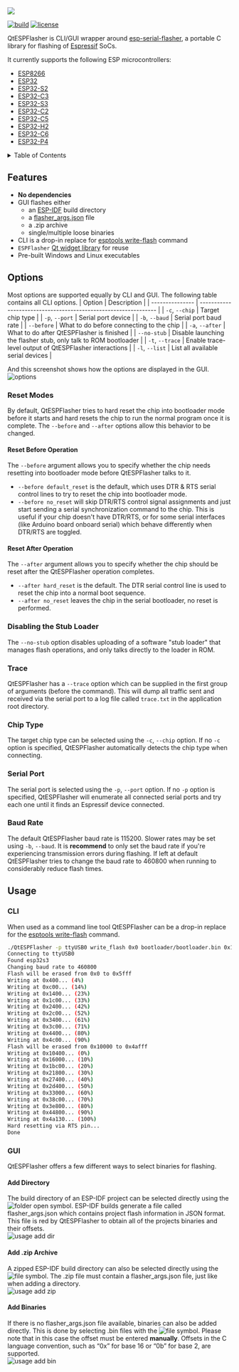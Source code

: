 <img src="data/images/logo.png">

[![build](https://github.com/higaski/QtESPFlasher/actions/workflows/build.yml/badge.svg)](https://github.com/higaski/QtESPFlasher/actions/workflows/build.yml) [![license](https://img.shields.io/github/license/higaski/QtESPFlasher)](https://github.com/higaski/QtESPFlasher/raw/master/LICENSE)

QtESPFlasher is CLI/GUI wrapper around [esp-serial-flasher](https://github.com/espressif/esp-serial-flasher), a portable C library for flashing of [Espressif](https://www.espressif.com/) SoCs.

It currently supports the following ESP microcontrollers:
- [ESP8266](https://www.espressif.com/en/products/socs/esp8266)
- [ESP32](https://www.espressif.com/en/products/socs/esp32)
- [ESP32-S2](https://www.espressif.com/en/products/socs/esp32-s2)
- [ESP32-C3](https://www.espressif.com/en/products/socs/esp32-c3)
- [ESP32-S3](https://www.espressif.com/en/products/socs/esp32-s3)
- [ESP32-C2](https://www.espressif.com/en/products/socs/esp32-c2)
- [ESP32-C5](https://www.espressif.com/en/products/socs/esp32-c5)
- [ESP32-H2](https://www.espressif.com/en/products/socs/esp32-h2)
- [ESP32-C6](https://www.espressif.com/en/products/socs/esp32-c6)
- [ESP32-P4](https://www.espressif.com/en/products/socs/esp32-p4)

<details>
  <summary>Table of Contents</summary>
  <ol>
    <li><a href="#features">Features</a></li>
    <li><a href="#options">Options</a></li>
      <ul>
        <li><a href="#reset-modes">Reset Modes</a></li>
        <li><a href="#disabling-the-stub-loader">Disabling the Stub Loader</a></li>
        <li><a href="#trace">Trace</a></li>
        <li><a href="#chip-type">Chip Type</a></li>
        <li><a href="#serial-port">Serial Port</a></li>
        <li><a href="#baud-rate">Baud Rate</a></li>
      </ul>
    <li><a href="#usage">Usage</a></li>
      <ul>
        <li><a href="#cli">CLI</a></li>
        <li><a href="#gui">GUI</a></li>
      </ul>
  </ol>
</details>

## Features
- **No dependencies**
- GUI flashes either
  - an [ESP-IDF](https://github.com/espressif/esp-idf) build directory
  - a [flasher_args.json](https://github.com/espressif/esp-idf/blob/master/components/esptool_py/flasher_args.json.in) file
  - a .zip archive
  - single/multiple loose binaries
- CLI is a drop-in replace for [esptools write-flash](https://docs.espressif.com/projects/esptool/en/latest/esp32/esptool/basic-commands.html#write-binary-data-to-flash-write-flash) command
- `ESPFlasher` [Qt widget library](/libs/esp_flasher) for reuse
- Pre-built Windows and Linux executables

## Options
Most options are supported equally by CLI and GUI. The following table contains all CLI options.
| Option          | Description                                                     |
| --------------- | --------------------------------------------------------------- |
| `-c`, `--chip`  | Target chip type                                                |
| `-p`, `--port`  | Serial port device                                              |
| `-b`, `--baud`  | Serial port baud rate                                           |
| `--before`      | What to do before connecting to the chip                        |
| `-a`, `--after` | What to do after QtESPFlasher is finished                       |
| `--no-stub`     | Disable launching the flasher stub, only talk to ROM bootloader |
| `-t`, `--trace` | Enable trace-level output of QtESPFlasher interactions          |
| `-l`, `--list`  | List all available serial devices                               |

And this screenshot shows how the options are displayed in the GUI.  
![options](data/images/options.png)

### Reset Modes
By default, QtESPFlasher tries to hard reset the chip into bootloader mode before it starts and hard resets the chip to run the normal program once it is complete. The `--before` and `--after` options allow this behavior to be changed.

#### Reset Before Operation
The `--before` argument allows you to specify whether the chip needs resetting into bootloader mode before QtESPFlasher talks to it.
- `--before default_reset` is the default, which uses DTR & RTS serial control lines to try to reset the chip into bootloader mode.
- `--before no_reset` will skip DTR/RTS control signal assignments and just start sending a serial synchronization command to the chip. This is useful if your chip doesn't have DTR/RTS, or for some serial interfaces (like Arduino board onboard serial) which behave differently when DTR/RTS are toggled.

#### Reset After Operation
The `--after` argument allows you to specify whether the chip should be reset after the QtESPFlasher operation completes.
- `--after hard_reset` is the default. The DTR serial control line is used to reset the chip into a normal boot sequence.
- `--after no_reset` leaves the chip in the serial bootloader, no reset is performed.

### Disabling the Stub Loader
The `--no-stub` option disables uploading of a software "stub loader" that manages flash operations, and only talks directly to the loader in ROM.

### Trace
QtESPFlasher has a `--trace` option which can be supplied in the first group of arguments (before the command). This will dump all traffic sent and received via the serial port to a log file called `trace.txt` in the application root directory.

### Chip Type
The target chip type can be selected using the `-c`, `--chip` option. If no `-c` option is specified, QtESPFlasher automatically detects the chip type when connecting.

### Serial Port
The serial port is selected using the `-p`, `--port` option. If no `-p` option is specified, QtESPFlasher will enumerate all connected serial ports and try each one until it finds an Espressif device connected.

### Baud Rate
The default QtESPFlasher baud rate is 115200. Slower rates may be set using `-b`, `--baud`. It is **recommend** to only set the baud rate if you're experiencing transmission errors during flashing. If left at default QtESPFlasher tries to change the baud rate to 460800 when running to considerably reduce flash times.

## Usage
### CLI
When used as a command line tool QtESPFlasher can be a drop-in replace for the [esptools write-flash](https://docs.espressif.com/projects/esptool/en/latest/esp32/esptool/basic-commands.html#write-binary-data-to-flash-write-flash) command.

```sh
./QtESPFlasher -p ttyUSB0 write_flash 0x0 bootloader/bootloader.bin 0x10000 hello_world.bin
Connecting to ttyUSB0
Found esp32s3
Changing baud rate to 460800
Flash will be erased from 0x0 to 0x5fff
Writing at 0x400... (4%)
Writing at 0xc00... (14%)
Writing at 0x1400... (23%)
Writing at 0x1c00... (33%)
Writing at 0x2400... (42%)
Writing at 0x2c00... (52%)
Writing at 0x3400... (61%)
Writing at 0x3c00... (71%)
Writing at 0x4400... (80%)
Writing at 0x4c00... (90%)
Flash will be erased from 0x10000 to 0x4afff
Writing at 0x10400... (0%)
Writing at 0x16000... (10%)
Writing at 0x1bc00... (20%)
Writing at 0x21800... (30%)
Writing at 0x27400... (40%)
Writing at 0x2d400... (50%)
Writing at 0x33000... (60%)
Writing at 0x38c00... (70%)
Writing at 0x3e800... (80%)
Writing at 0x44800... (90%)
Writing at 0x4a130... (100%)
Hard resetting via RTS pin...
Done
```

### GUI
QtESPFlasher offers a few different ways to select binaries for flashing.

#### Add Directory
The build directory of an ESP-IDF project can be selected directly using the ![folder open](data/icons/folder_open.png) symbol. ESP-IDF builds generate a file called flasher_args.json which contains project flash information in JSON format. This file is red by QtESPFlasher to obtain all of the projects binaries and their offsets.  
![usage add dir](data/images/usage_add_dir.gif)

#### Add .zip Archive
A zipped ESP-IDF build directory can also be selected directly using the ![file](data/icons/file.png) symbol. The .zip file must contain a flasher_args.json file, just like when adding a directory.  
![usage add zip](data/images/usage_add_zip.gif)

#### Add Binaries
If there is no flasher_args.json file available, binaries can also be added directly. This is done by selecting .bin files with the ![file](data/icons/file.png) symbol. Please note that in this case the offset must be entered **manually**. Offsets in the C language convention, such as “0x” for base 16 or “0b” for base 2, are supported.  
![usage add bin](data/images/usage_add_bin.gif)